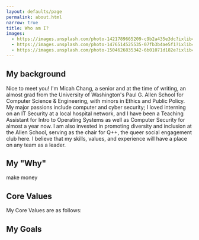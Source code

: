 ```yaml
---
layout: defaults/page
permalink: about.html
narrow: true
title: Who am I?
images:
  - https://images.unsplash.com/photo-1421789665209-c9b2a435e3dc?ixlib=rb-0.3.5&ixid=eyJhcHBfaWQiOjEyMDd9&s=5b1016b885e7438c4633109d77368d4d&auto=format&fit=crop&w=1651&q=80
  - https://images.unsplash.com/photo-1476514525535-07fb3b4ae5f1?ixlib=rb-0.3.5&ixid=eyJhcHBfaWQiOjEyMDd9&s=468a8c18f5d811cf03c654b653b5089e&auto=format&fit=crop&w=1650&q=80
  - https://images.unsplash.com/photo-1504626835342-6b01071d182e?ixlib=rb-0.3.5&ixid=eyJhcHBfaWQiOjEyMDd9&s=975855d515c9d56352ee3bfe74287f2b&auto=format&fit=crop&w=1651&q=80
---
```


## My background

Nice to meet you! I'm Micah Chang, a senior and at the time of writing, an almost grad from the University of Washington's Paul G. Allen School for Computer Science & Engineering, with minors in Ethics and Public Policy. My major passions include computer and cyber security; I loved interning on an IT Security at a local hospital network, and I have been a Teaching Assistant for Intro to Operating Systems as well as Computer Security for almost a year now. I am also invested in promoting diversity and inclusion at the Allen School, serving as the chair for Q++, the queer social engagement club here. I believe that my skills, values, and experience will have a place on any team as a leader. 

## My "Why"

make money

## Core Values

My Core Values are as follows: 

## My Goals